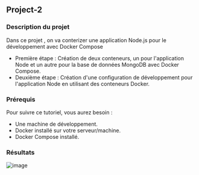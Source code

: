 ## Project-2
### Description du projet
Dans ce projet , on va conterizer une application Node.js pour le développement avec Docker Compose

- Première étape : Création de deux conteneurs, un pour l'application Node et un autre pour la base de données MongoDB avec Docker Compose.
- Deuxième étape : Création d'une configuration de développement pour l'application Node en utilisant des conteneurs Docker.

### Prérequis
Pour suivre ce tutoriel, vous aurez besoin :
- Une machine de développement.
- Docker installé sur votre serveur/machine.
- Docker Compose installé.

### Résultats
![image](https://user-images.githubusercontent.com/78182781/150659803-2d185cc7-0050-44cc-97e3-dd9b104a4546.png)

